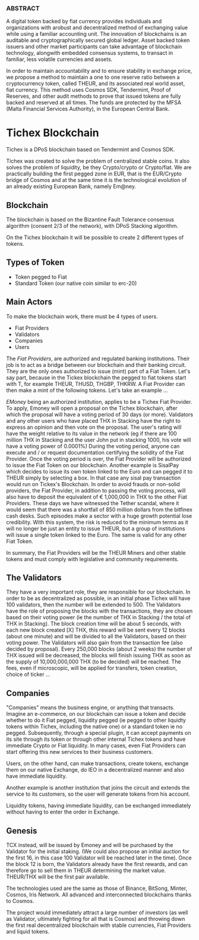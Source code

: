 ### ABSTRACT

A digital token backed by fiat currency provides individuals and organizations with arobust and decentralized method of exchanging value while using a familiar accounting unit. The innovation of blockchains is an auditable and cryptographically secured global ledger. Asset­ backed token issuers and other market participants can take advantage of blockchain technology, alongwith embedded consensus systems, to transact in familiar, less volatile currencies and assets. 

In order to maintain accountability and to ensure stability in exchange price, we propose a method to maintain a one­ to­ one reserve ratio between a cryptocurrency token, called THEUR, and its associated real­ world asset, fiat currency. This method uses Cosmos SDK, Tendermint, Proof of Reserves, and other audit methods to prove that issued tokens are fully backed and reserved at all times.
The funds are protected by the MFSA (Malta Financial Services Authority), in the European Central Bank.

# Tichex Blockchain

Tichex is a DPoS blockchain based on Tendermint and Cosmos SDK.

Tichex was created to solve the problem of centralized stable coins. It also solves the problem of liquidity, be they Crypto/crypto or Crypto/fiat.
We are practically building the first pegged zone in EUR, that is the EUR/Crypto bridge of Cosmos and at the same time it is the technological evolution of an already existing European Bank, namely Em@ney.

## Blockchain
The blockchain is based on the Bizantine Fault Tolerance consensus algorithm (consent 2/3 of the network), with DPoS Stacking algorithm.

On the Tichex blockchain it will be possible to create 2 different types of tokens.

## Types of Token
* Token pegged to Fiat
* Standard Token (our native coin similar to erc-20)

## Main Actors
To make the blockchain work, there must be 4 types of users.

* Fiat Providers
* Validators
* Companies
* Users

The *Fiat Providers*, are authorized and regulated banking institutions. Their job is to act as a bridge between our blockchain and their banking circuit. They are the only ones authorized to issue (mint) part of a Fiat Token. Let's say part, because in the Tickex blockchain the pegged to fiat tokens start with T, for example THEUR, THUSD, THGBP, THKRW.
A Fiat Provider can then make a mint of the following tokens. Let's take an example ...

*EMoney* being an authorized institution, applies to be a Tichex Fiat Provider. To apply, Emoney will open a proposal on the Tichex blockchain, after which the proposal will have a voting period of 30 days (or more). Validators and any other users who have placed THX in Stacking have the right to express an opinion and then vote on the proposal. The user's rating will have the weight relative to its value in the network (eg if there are 100 million THX in Stacking and the user John put in stacking 1000, his vote will have a voting power of 0.0001%)
During the voting period, anyone can execute and / or request documentation certifying the solidity of the Fiat Provider. Once the voting period is over, the Fiat Provider will be authorized to issue the Fiat Token on our blockchain. Another example is SisalPay which decides to issue its own token linked to the Euro and can pegged it to THEUR simply by selecting a box. In that case any sisal pay transaction would run on Tickex's Blockchain.
In order to avoid frauds or non-solid providers, the Fiat Provider, in addition to passing the voting process, will also have to deposit the equivalent of € 1,000,000 in THX to the other Fiat Providers. These days we have witnessed the Tether scandal, where it would seem that there was a shortfall of 850 million dollars from the bitfinex cash desks. Such episodes make a sector with a huge growth potential lose credibility. With this system, the risk is reduced to the minimum terms as it will no longer be just an entity to issue THEUR, but a group of institutions will issue a single token linked to the Euro. The same is valid for any other Fiat Token.

In summary, the Fiat Providers will be the THEUR Miners and other stable tokens and must comply with legislative and community requirements.

## The Validators
They have a very important role, they are responsible for our blockchain. In order to be as decentralized as possible, in an initial phase Tichex will have 100 validators, then the number will be extended to 500. The Validators have the role of proposing the blocks with the transactions, they are chosen based on their voting power (ie the number of THX in Stacking / the total of THX in Stacking). The block creation time will be about 5 seconds, with each new block created [X] THX, this reward will be sent every 12 blocks (about one minute) and will be divided to all the Validators, based on their voting power.
The Validators will also gain from the transaction fee (also decided by proposal). Every 250,000 blocks (about 2 weeks) the number of THX issued will be decreased, the blocks will finish issuing THX as soon as the supply of 10,000,000,000 THX (to be decided) will be reached. The fees, even if microscopic, will be applied for transfers, token creation, choice of ticker ...

## Companies
"Companies" means the business engine, or anything that transacts. Imagine an e-commerce, on our blockchain can issue a token and decide whether to do it Fiat pegged, liquidity pegged (ie pegged to other liquidty tokens within Tichex, including the native one) or a standard token ie no pegged. Subsequently, through a special plugin, it can accept payments on its site through its token or through other internal Tichex tokens and have immediate Crypto or Fiat liquidity.
In many cases, even Fiat Providers can start offering this new services to their business customers.

Users, on the other hand, can make transactions, create tokens, exchange them on our native Exchange, do IEO in a decentralized manner and also have immediate liquidity.

Another example is another institution that joins the circuit and extends the service to its customers, so the user will generate tokens from his account.

Liquidity tokens, having immediate liquidity, can be exchanged immediately without having to enter the order in Exchange.

## Genesis
TCX instead, will be issued by Emoney and will be purchased by the Validator for the initial staking. (We could also propose an initial auction for the first 16, in this case 100 Validator will be reached later in the time).
Once the block 12 is born, the Validators already have the first rewards, and can therefore go to sell them in THEUR determining the market value. THEUR/THX will be the first pair available.

The technologies used are the same as those of Binance, BitSong, Minter, Cosmos, Iris Network. All advanced and interconnected blockchains thanks to Cosmos.

The project would immediately attract a large number of investors (as well as Validator, ultimately fighting for all that is Cosmos) and throwing down the first real decentralized blockchain with stable currencies, Fiat Providers and liquid tokens.
